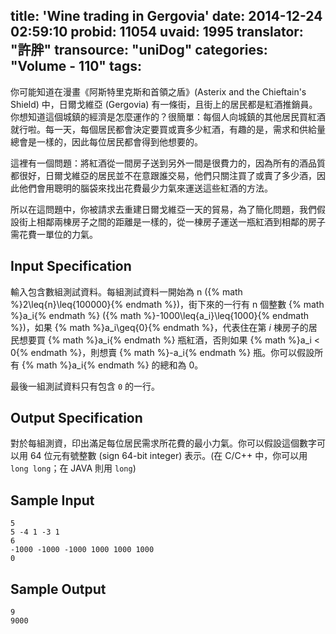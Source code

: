 title: 'Wine trading in Gergovia'
date: 2014-12-24 02:59:10
probid: 11054
uvaid: 1995
translator: "許胖"
transource: "uniDog"
categories: "Volume - 110"
tags:
---

你可能知道在漫畫《阿斯特里克斯和首領之盾》(Asterix and the Chieftain's Shield) 中，日爾戈維亞 (Gergovia) 有一條街，且街上的居民都是紅酒推銷員。你想知道這個城鎮的經濟是怎麼運作的？很簡單：每個人向城鎮的其他居民買紅酒就行啦。每一天，每個居民都會決定要買或賣多少紅酒，有趣的是，需求和供給量總會是一樣的，因此每位居民都會得到他想要的。

這裡有一個問題：將紅酒從一間房子送到另外一間是很費力的，因為所有的酒品質都很好，日爾戈維亞的居民並不在意跟誰交易，他們只關注買了或賣了多少酒，因此他們會用聰明的腦袋來找出花費最少力氣來運送這些紅酒的方法。

所以在這問題中，你被請求去重建日爾戈維亞一天的貿易，為了簡化問題，我們假設街上相鄰兩棟房子之間的距離是一樣的，從一棟房子運送一瓶紅酒到相鄰的房子需花費一單位的力氣。

<!-- more -->

## Input Specification ##

輸入包含數組測試資料。每組測試資料一開始為 n ({% math %}2\leq{n}\leq{100000}{% endmath %})，街下來的一行有 n 個整數 {% math %}a_i{% endmath %} ({% math %}-1000\leq{a_i}\leq{1000}{% endmath %})，如果 {% math %}a_i\geq{0}{% endmath %}，代表住在第 *i* 棟房子的居民想要買 {% math %}a_i{% endmath %} 瓶紅酒，否則如果 {% math %}a_i < 0{% endmath %}，則想賣 {% math %}-a_i{% endmath %} 瓶。你可以假設所有 {% math %}a_i{% endmath %} 的總和為 0。

最後一組測試資料只有包含 `0` 的一行。

## Output Specification ##

對於每組測資，印出滿足每位居民需求所花費的最小力氣。你可以假設這個數字可以用 64 位元有號整數 (sign 64-bit integer) 表示。(在 C/C++ 中，你可以用 `long long`；在 JAVA 則用 `long`)

## Sample Input ##

	5
	5 -4 1 -3 1
	6
	-1000 -1000 -1000 1000 1000 1000
	0

## Sample Output ##

	9
	9000